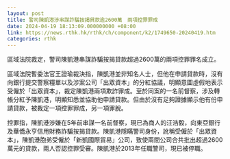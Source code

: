 ```yaml
---
layout: post
title: 警司陳凱港涉串謀詐騙按揭貸款逾2600萬　兩項控罪罪成
date: 2024-04-19 18:13:09.000000000 +08:00
link: https://news.rthk.hk/rthk/ch/component/k2/1749650-20240419.htm
categories: rthk
---
```


區域法院裁定，警司陳凱港串謀詐騙按揭貸款超過2600萬的兩項控罪罪名成立。

區域法院暫委法官王證瑜裁決指，陳凱港並非知名人士，但他在申請貸款時，沒有向銀行提交警察糧單以及涉案公司「出眾資本」的分紅協議，明顯意圖虛假地表示受僱於「出眾資本」，裁定陳凱港兩項欺詐罪成。至於同案的一名前督察，涉及轉帳分紅予陳凱港，明顯知悉並協助他申請貸款。但由於沒有足夠證據顯示他有份申請貸款，被裁定一項控罪罪成，另一項罪脫。

控罪指，陳凱港涉嫌在5年前串謀一名前督察，現已為商人的汪浩毅，向東亞銀行及華僑永亨信用財務詐騙按揭貸款。陳凱港隱瞞警司身份，訛稱受僱於「出眾資本」，陳凱港胞弟受僱於「新凱國際貿易」公司，致使兩間公司合共批出超過2600萬元的貸款，兩人否認控罪受審。陳凱港於2013年任職警司，現已被停職。
